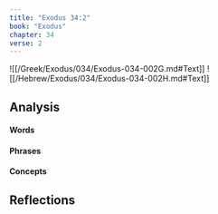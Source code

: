 ```yaml
---
title: "Exodus 34:2"
book: "Exodus"
chapter: 34
verse: 2
---
```

![[/Greek/Exodus/034/Exodus-034-002G.md#Text]]
![[/Hebrew/Exodus/034/Exodus-034-002H.md#Text]]

## Analysis

#### Words

#### Phrases

#### Concepts

## Reflections
